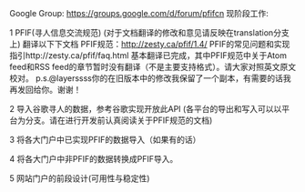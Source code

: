 Google Group: https://groups.google.com/d/forum/pfifcn
现阶段工作:

1 PFIF(寻人信息交流规范) (对于文档翻译的修改和意见请反映在translation分支上)
翻译以下下文档
PFIF规范：http://zesty.ca/pfif/1.4/
PFIF的常见问题和实现指引http://zesty.ca/pfif/faq.html
基本翻译已完成，其中PFIF规范中关于Atom feed和RSS feed的章节暂时没有翻译（不是主要支持格式）。请大家对照英文原文校对。
p.s.@layerssss你的在旧版本中的修改我保留了一个副本，有需要的话我再发回给你。谢谢！

2 导入谷歌寻人的数据，参考谷歌实现开放此API (各平台的导出和写入可以以平台为分支。请在进行开发前认真阅读关于PFIF规范的文档)

3 将各大门户中已实现PFIF的数据导入（如果有的话）

4 将各大门户中非PFIF的数据转换成PFIF导入。

5 网站门户的前段设计(可用性与稳定性)
